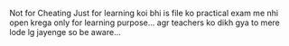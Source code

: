 Not for Cheating Just for learning 
koi bhi is file ko practical exam me nhi open krega only for learning purpose...
agr teachers ko dikh gya to mere lode lg jayenge so be aware...
